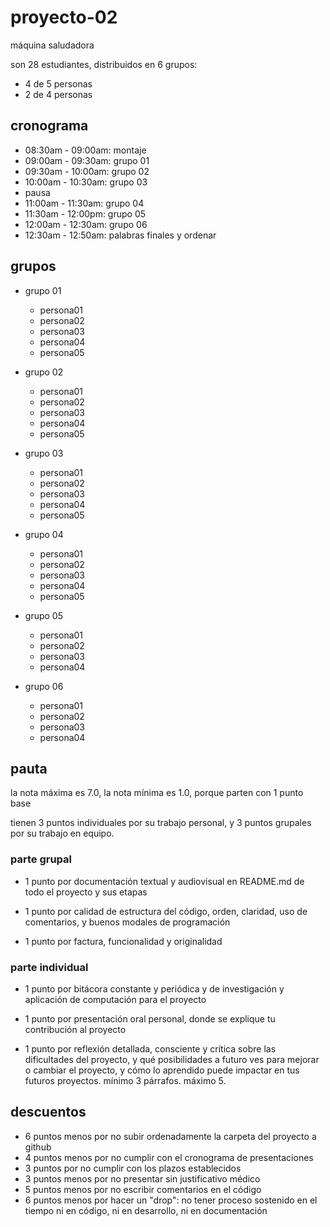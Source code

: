 # proyecto-02

máquina saludadora

son 28 estudiantes, distribuidos en 6 grupos:

* 4 de 5 personas
* 2 de 4 personas

## cronograma

* 08:30am - 09:00am: montaje
* 09:00am - 09:30am: grupo 01
* 09:30am - 10:00am: grupo 02
* 10:00am - 10:30am: grupo 03
* pausa
* 11:00am - 11:30am: grupo 04
* 11:30am - 12:00pm: grupo 05
* 12:00am - 12:30am: grupo 06
* 12:30am - 12:50am: palabras finales y ordenar

## grupos

* grupo 01
  * persona01
  * persona02
  * persona03
  * persona04
  * persona05

* grupo 02
  * persona01
  * persona02
  * persona03
  * persona04
  * persona05

* grupo 03
  * persona01
  * persona02
  * persona03
  * persona04
  * persona05

* grupo 04
  * persona01
  * persona02
  * persona03
  * persona04
  * persona05

* grupo 05
  * persona01
  * persona02
  * persona03
  * persona04

* grupo 06
  * persona01
  * persona02
  * persona03
  * persona04

## pauta

la nota máxima es 7.0, la nota mínima es 1.0, porque parten con 1 punto base

tienen 3 puntos individuales por su trabajo personal, y 3 puntos grupales por su trabajo en equipo.

### parte grupal

* 1 punto por documentación textual y audiovisual en README.md de todo el proyecto y sus etapas

* 1 punto por calidad de estructura del código, orden, claridad, uso de comentarios, y buenos modales de programación

* 1 punto por factura, funcionalidad y originalidad

### parte individual

* 1 punto por bitácora constante y periódica y de investigación y aplicación de computación para el proyecto

* 1 punto por presentación oral personal, donde se explique tu contribución al proyecto

* 1 punto por reflexión detallada, consciente y crítica sobre las dificultades del proyecto, y qué posibilidades a futuro ves para mejorar o cambiar el proyecto, y cómo lo aprendido puede impactar en tus futuros proyectos. mínimo 3 párrafos. máximo 5.

## descuentos

* 6 puntos menos por no subir ordenadamente la carpeta del proyecto a github
* 4 puntos menos por no cumplir con el cronograma de presentaciones
* 3 puntos por no cumplir con los plazos establecidos
* 3 puntos menos por no presentar sin justificativo médico
* 5 puntos menos por no escribir comentarios en el código
* 6 puntos menos por hacer un "drop": no tener proceso sostenido en el tiempo ni en código, ni en desarrollo, ni en documentación
